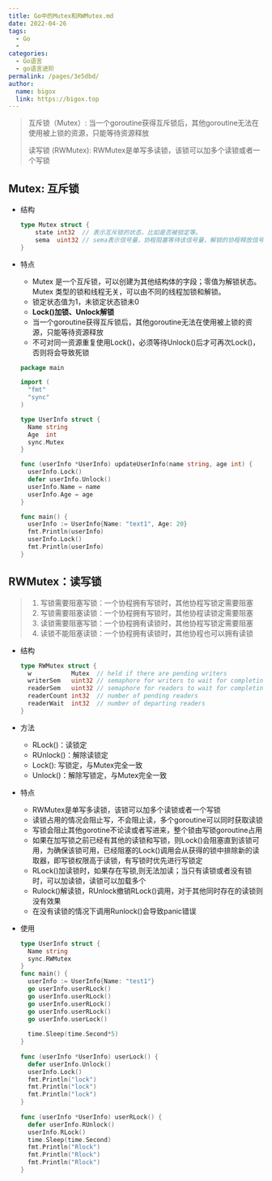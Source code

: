 ```yaml
---
title: Go中的Mutex和RWMutex.md
date: 2022-04-26
tags:
  - Go 
  - 
categories: 
  - Go语言
  - go语言进阶
permalink: /pages/3e5dbd/
author: 
  name: bigox
  link: https://bigox.top
---
```


>互斥锁（Mutex）: 当一个goroutine获得互斥锁后，其他goroutine无法在使用被上锁的资源，只能等待资源释放
>
>读写锁 (RWMutex): RWMutex是单写多读锁，该锁可以加多个读锁或者一个写锁

## Mutex: 互斥锁

- 结构

  ```go
  type Mutex struct {
      state int32  // 表示互斥锁的状态，比如是否被锁定等。
      sema  uint32 // sema表示信号量，协程阻塞等待该信号量，解锁的协程释放信号量从而唤醒等待信号量的协程。
  }
  ```

- 特点

  - Mutex 是一个互斥锁，可以创建为其他结构体的字段；零值为解锁状态。Mutex 类型的锁和线程无关，可以由不同的线程加锁和解锁。
  - 锁定状态值为1，未锁定状态锁未0
  - **Lock()加锁、Unlock解锁**
  - 当一个goroutine获得互斥锁后，其他goroutine无法在使用被上锁的资源，只能等待资源释放
  - 不可对同一资源重复使用Lock()，必须等待Unlock()后才可再次Lock()，否则将会导致死锁

  ```go
  package main
  
  import (
  	"fmt"
  	"sync"
  )
  
  type UserInfo struct {
  	Name string
  	Age  int
  	sync.Mutex
  }
  
  func (userInfo *UserInfo) updateUserInfo(name string, age int) {
  	userInfo.Lock()
  	defer userInfo.Unlock()
  	userInfo.Name = name
  	userInfo.Age = age
  }
  
  func main() {
  	userInfo := UserInfo{Name: "text1", Age: 20}
  	fmt.Println(userInfo)
  	userInfo.Lock()
  	fmt.Println(userInfo)
  }
  
  ```

## RWMutex：读写锁

> 1. 写锁需要阻塞写锁：一个协程拥有写锁时，其他协程写锁定需要阻塞
> 2. 写锁需要阻塞读锁：一个协程拥有写锁时，其他协程读锁定需要阻塞
> 3. 读锁需要阻塞写锁：一个协程拥有读锁时，其他协程写锁定需要阻塞
> 4. 读锁不能阻塞读锁：一个协程拥有读锁时，其他协程也可以拥有读锁

- 结构

  ```go
  type RWMutex struct {
  	w           Mutex  // held if there are pending writers
  	writerSem   uint32 // semaphore for writers to wait for completing readers
  	readerSem   uint32 // semaphore for readers to wait for completing writers
  	readerCount int32  // number of pending readers
  	readerWait  int32  // number of departing readers
  }
  ```

- 方法

  - RLock()：读锁定
  - RUnlock()：解除读锁定
  - Lock(): 写锁定，与Mutex完全一致
  - Unlock()：解除写锁定，与Mutex完全一致
  
- 特点

  - RWMutex是单写多读锁，该锁可以加多个读锁或者一个写锁
  - 读锁占用的情况会阻止写，不会阻止读，多个goroutine可以同时获取读锁
  - 写锁会阻止其他gorotine不论读或者写进来，整个锁由写锁goroutine占用
  - 如果在加写锁之前已经有其他的读锁和写锁，则Lock()会阻塞直到该锁可用，为确保该锁可用，已经阻塞的Lock()调用会从获得的锁中排除新的读取器，即写锁权限高于读锁，有写锁时优先进行写锁定
  - RLock()加读锁时，如果存在写锁,则无法加读；当只有读锁或者没有锁时，可以加读锁，读锁可以加载多个
  - Rulock()解读锁，RUnlock撤销RLock()调用，对于其他同时存在的读锁则没有效果
  - 在没有读锁的情况下调用Runlock()会导致panic错误
  
- 使用

  ```go
  type UserInfo struct {
  	Name string
  	sync.RWMutex
  }
  func main() {
  	userInfo := UserInfo{Name: "test1"}
  	go userInfo.userRLock()
  	go userInfo.userRLock()
  	go userInfo.userRLock()
  	go userInfo.userRLock()
  	go userInfo.userLock()
   
  	time.Sleep(time.Second*5)
  }
   
  func (userInfo *UserInfo) userLock() {
  	defer userInfo.Unlock()
  	userInfo.Lock()
  	fmt.Println("lock")
  	fmt.Println("lock")
  	fmt.Println("lock")
  }
   
  func (userInfo *UserInfo) userRLock() {
  	defer userInfo.RUnlock()
  	userInfo.RLock()
  	time.Sleep(time.Second)
  	fmt.Println("Rlock")
  	fmt.Println("Rlock")
  	fmt.Println("Rlock")
  }
  
  
  
  ```

  